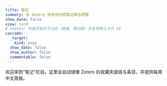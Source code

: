 ```yaml
---
title: 笔记
summary: 与 Zotero 同步的分层笔记库与周报
show_date: false
view: card
# /notes/ 列表页显示子分区（周报、笔记库）并复用默认卡片 UI
cascade:
  _target:
    kind: page
  show_date: false
  show_author: false
  commentable: false
---
```


欢迎来到“笔记”栏目。这里会自动镜像 Zotero 的收藏夹层级与条目，并提供每周中文周报。


